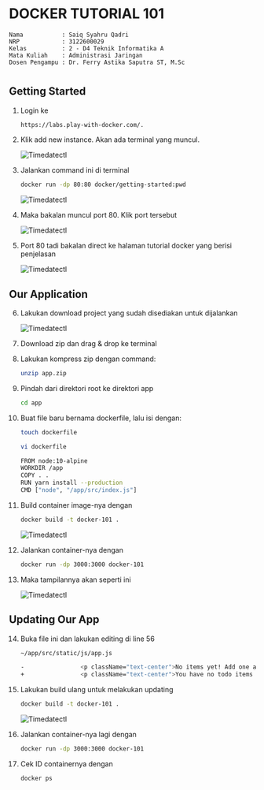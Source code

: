 # DOCKER TUTORIAL 101

    Nama           : Saiq Syahru Qadri
    NRP            : 3122600029
    Kelas          : 2 - D4 Teknik Informatika A
    Mata Kuliah    : Administrasi Jaringan
    Dosen Pengampu : Dr. Ferry Astika Saputra ST, M.Sc

#

## Getting Started

1. Login ke

   ```bash
   https://labs.play-with-docker.com/.
   ```

2. Klik add new instance. Akan ada terminal yang muncul.

   ![Timedatectl](assets/de4930c0-af13-48ec-9aef-89024243f574.jpg)

3. Jalankan command ini di terminal

   ```bash
   docker run -dp 80:80 docker/getting-started:pwd
   ```

   ![Timedatectl](assets/a421aacc-cda4-4f80-a9f6-f38252312cad.jpg)

4. Maka bakalan muncul port 80. Klik port tersebut

   ![Timedatectl](assets/0f0dcbae-da9c-45a8-8dbf-07ab5729ffc3.jpg)

5. Port 80 tadi bakalan direct ke halaman tutorial docker yang berisi penjelasan

   ![Timedatectl](assets/c1bb9232-2bd1-4bc3-84e8-a17a2e2fad7d.jpg)

## Our Application

6. Lakukan download project yang sudah disediakan untuk dijalankan

   ![Timedatectl](assets/54768e1f-b46c-4430-85ae-27105dda8b12.jpg)

7. Download zip dan drag & drop ke terminal
8. Lakukan kompress zip dengan command:

   ```bash
   unzip app.zip
   ```

9. Pindah dari direktori root ke direktori app
   ```bash
   cd app
   ```
10. Buat file baru bernama dockerfile, lalu isi dengan:

    ```bash
    touch dockerfile
    ```

    ```bash
    vi dockerfile
    ```

    ```bash
    FROM node:10-alpine
    WORKDIR /app
    COPY . .
    RUN yarn install --production
    CMD ["node", "/app/src/index.js"]
    ```

11. Build container image-nya dengan

    ```bash
    docker build -t docker-101 .
    ```

    ![Timedatectl](assets/IMG-20240520-WA0002.jpg)

12. Jalankan container-nya dengan

    ```bash
    docker run -dp 3000:3000 docker-101
    ```

13. Maka tampilannya akan seperti ini

    ![Timedatectl](assets/IMG-20240520-WA0012.jpg)

## Updating Our App

14. Buka file ini dan lakukan editing di line 56

    ```bash
    ~/app/src/static/js/app.js
    ```

    ```bash
    -                <p className="text-center">No items yet! Add one above!</p>
    +                <p className="text-center">You have no todo items yet! Add one above!</p>
    ```

15. Lakukan build ulang untuk melakukan updating

    ```bash
    docker build -t docker-101 .
    ```

    ![Timedatectl](assets/IMG-20240520-WA0002.jpg)

16. Jalankan container-nya lagi dengan

    ```bash
    docker run -dp 3000:3000 docker-101
    ```

17. Cek ID containernya dengan

    ```bash
    docker ps
    ```

